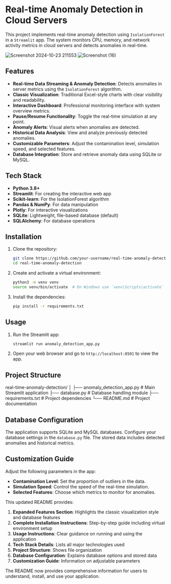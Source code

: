 # Real-time Anomaly Detection in Cloud Servers

This project implements real-time anomaly detection using `IsolationForest` in a `Streamlit` app. The system monitors CPU, memory, and network activity metrics in cloud servers and detects anomalies in real-time.

![Screenshot 2024-10-23 211553](https://github.com/user-attachments/assets/c125a851-f7f3-42f4-9b87-e645346d6f69)
![Screenshot (16)](https://github.com/user-attachments/assets/4ad0c82e-ded9-4cfa-a305-ce3fdc0f309b)

## Features

- **Real-time Data Streaming & Anomaly Detection**: Detects anomalies in server metrics using the `IsolationForest` algorithm.
- **Classic Visualization**: Traditional Excel-style charts with clear visibility and readability.
- **Interactive Dashboard**: Professional monitoring interface with system overview metrics.
- **Pause/Resume Functionality**: Toggle the real-time simulation at any point.
- **Anomaly Alerts**: Visual alerts when anomalies are detected.
- **Historical Data Analysis**: View and analyze previously detected anomalies.
- **Customizable Parameters**: Adjust the contamination level, simulation speed, and selected features.
- **Database Integration**: Store and retrieve anomaly data using SQLite or MySQL.

## Tech Stack

- **Python 3.8+**
- **Streamlit**: For creating the interactive web app
- **Scikit-learn**: For the IsolationForest algorithm
- **Pandas & NumPy**: For data manipulation
- **Plotly**: For interactive visualizations
- **SQLite**: Lightweight, file-based database (default)
- **SQLAlchemy**: For database operations

## Installation

1. Clone the repository:
   ```bash
   git clone https://github.com/your-username/real-time-anomaly-detection.git
   cd real-time-anomaly-detection
   ```

2. Create and activate a virtual environment:
   ```bash
   python3 -m venv venv
   source venv/bin/activate  # On Windows use `venv\Scripts\activate`
   ```

3. Install the dependencies:
   ```bash
   pip install -r requirements.txt
   ```

## Usage

1. Run the Streamlit app:
   ```bash
   streamlit run anomaly_detection_app.py
   ```

2. Open your web browser and go to `http://localhost:8501` to view the app.

## Project Structure

real-time-anomaly-detection/
│
├── anomaly_detection_app.py   # Main Streamlit application
├── database.py                # Database handling module
├── requirements.txt           # Project dependencies
└── README.md                  # Project documentation

## Database Configuration

The application supports SQLite and MySQL databases. Configure your database settings in the `database.py` file. The stored data includes detected anomalies and historical metrics.

## Customization Guide

Adjust the following parameters in the app:

- **Contamination Level**: Set the proportion of outliers in the data.
- **Simulation Speed**: Control the speed of the real-time simulation.
- **Selected Features**: Choose which metrics to monitor for anomalies.

This updated README provides:

1. **Expanded Features Section**: Highlights the classic visualization style and database features
2. **Complete Installation Instructions**: Step-by-step guide including virtual environment setup
3. **Usage Instructions**: Clear guidance on running and using the application
4. **Tech Stack Details**: Lists all major technologies used
5. **Project Structure**: Shows file organization
6. **Database Configuration**: Explains database options and stored data
7. **Customization Guide**: Information on adjustable parameters

The README now provides comprehensive information for users to understand, install, and use your application.

